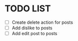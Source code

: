 # TODO LIST
- [ ] Create delete action for posts
- [ ] Add dislike to posts
- [ ] Add edit post to posts
